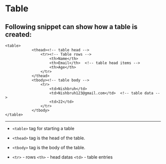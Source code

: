 # Table

## Following snippet can show how a table is created:
```
<table>
			<thead><!-- table head -->
				<tr><!-- Table rows -->
					<th>Name</th>	
					<th>Email</th>	<!-- table head items -->
					<th>Age</th>
				</tr>
			</thead>
			<tbody><!-- table body -->
				<tr>
					<td>Nishbruh</td>
					<td>Nishbruh123@gmail.com</td>	<!-- table data -->
					<td>22</td>
				</tr>
			</tbody>
</table>
``` 

---

* `<table>` tag for starting a table

* `<thead>` tag is the head of the table.

* `<tbody>` tag is the body of the table.

* `<tr>` - rows `<th>` - head datas `<td>` - table entries